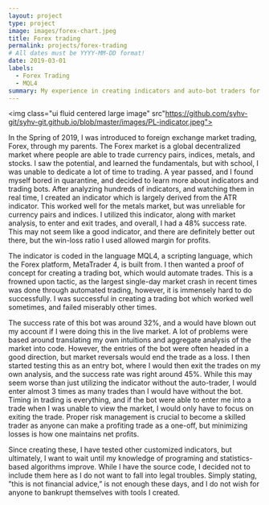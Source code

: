 ```yaml
---
layout: project
type: project
image: images/forex-chart.jpeg
title: Forex trading
permalink: projects/forex-trading
# All dates must be YYYY-MM-DD format!
date: 2019-03-01
labels:
  - Forex Trading
  - MQL4
summary: My experience in creating indicators and auto-bot traders for the Forex Market
---
```


<img class="ui fluid centered large image" src"https://github.com/syhv-git/syhv-git.github.io/blob/master/images/PL-indicator.jpeg">

In the Spring of 2019, I was introduced to foreign exchange market trading, Forex, through my parents. The Forex market is a global decentralized market where people are able to trade currency pairs, indices, metals, and stocks. I saw the potential, and learned the fundamentals, but with school, I was unable to dedicate a lot of time to trading. A year passed, and I found myself bored in quarantine, and decided to learn more about indicators and trading bots. After analyzing hundreds of indicators, and watching them in real time, I created an indicator which is largely derived from the ATR indicator. This worked well for the metals market, but was unreliable for currency pairs and indices. I utilized this indicator, along with market analysis, to enter and exit trades, and overall, I had a 48% success rate. This may not seem like a good indicator, and there are definitely better out there, but the win-loss ratio I used allowed margin for profits.

The indicator is coded in the language MQL4, a scripting language, which the Forex platform, MetaTrader 4, is built from. I then wanted a proof of concept for creating a trading bot, which would automate trades. This is a frowned upon tactic, as the largest single-day market crash in recent times was done through automated trading, however, it is immensely hard to do successfully. I was successful in creating a trading bot which worked well sometimes, and failed miserably other times.

The success rate of this bot was around 32%, and a would have blown out my account if I were doing this in the live market. A lot of problems were based around translating my own intuitions and aggregate analysis of the market into code. However, the entries of the bot were often headed in a good direction, but market reversals would end the trade as a loss. I then started testing this as an entry bot, where I would then exit the trades on my own analysis, and the success rate was right around 45%. While this may seem worse than just utilizing the indicator without the auto-trader, I would enter almost 3 times as many trades than I would have without the bot. Timing in trading is everything, and if the bot were able to enter me into a trade when I was unable to view the market, I would only have to focus on exiting the trade. Proper risk management is crucial to become a skilled trader as anyone can make a profiting trade as a one-off, but minimizing losses is how one maintains net profits.

Since creating these, I have tested other customized indicators, but ultimately, I want to wait until my knowledge of programing and statistics-based algorithms improve. While I have the source code, I decided not to include them here as I do not want to fall into legal troubles. Simply stating, ”this is not financial advice,” is not enough these days, and I do not wish for anyone to bankrupt themselves with tools I created.
